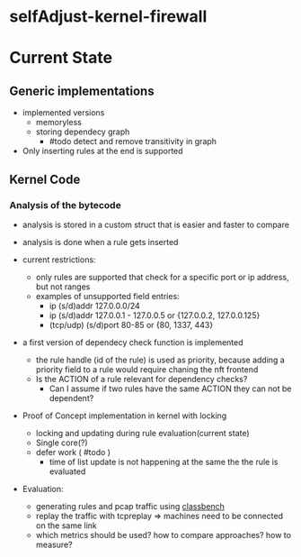 # selfAdjust-kernel-firewall
# Current State
## Generic implementations
- implemented versions
	- memoryless
	- storing dependecy graph
		- #todo detect and remove transitivity in graph
- Only inserting rules at the end is supported

## Kernel Code
### Analysis of the bytecode
- analysis is stored in a custom struct that is easier and faster to compare
- analysis is done when a rule gets inserted
- current restrictions:
	- only rules are supported that check for a specific port or ip address, but not ranges
	- examples of unsupported field entries:
		-  ip (s/d)addr 127.0.0.0/24
		- ip (s/d)addr 127.0.0.1 - 127.0.0.5 or {127.0.0.2, 127.0.0.125}
		- (tcp/udp) (s/d)port 80-85 or {80, 1337, 443}
- a first version of dependecy check function is implemented
	- the rule handle (id of the rule) is used as priority, because adding a priority field to a rule would require chaning the nft frontend
	- Is the ACTION of a rule relevant for dependency checks?
		- Can I assume if two rules have the same ACTION they can not be dependent?

- Proof of Concept implementation in kernel with locking
	- locking and updating during rule evaluation(current state)
	- Single core(?)
	- defer work ( #todo )
		- time of list update is not happening at the same the the rule is evaluated

- Evaluation:
	- generating rules and pcap traffic using [classbench](https://github.com/sebymiano/classbench-generators)
	- replay the traffic with tcpreplay => machines need to be connected on the same link
	- which metrics should be used? how to compare approaches? how to measure?
